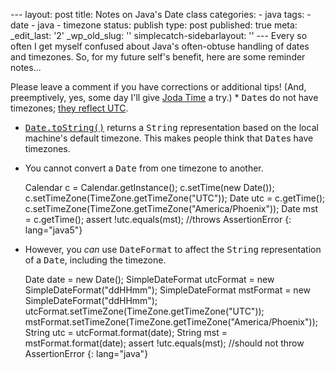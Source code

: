 --- layout: post title: Notes on Java\'s Date class categories: - java tags: - date - java - timezone status: publish type: post published: true meta: \_edit\_last: \'2\' \_wp\_old\_slug: \'\' simplecatch-sidebarlayout: \'\' --- Every so often I get myself confused about Java\'s often-obtuse handling of dates and timezones. So, for my future self\'s benefit, here are some reminder notes... <!--more-->

 Please leave a comment if you have corrections or additional tips! (And, preemptively, yes, some day I\'ll give [Joda Time][1] a try.) * <tt>Date</tt>s do not have timezones; [ they reflect UTC][2].
* [<tt>Date.toString()</tt>][3] returns a <tt>String</tt> representation
  based on the local machine\'s default timezone. This makes people
  think that <tt>Date</tt>s have timezones.
* You cannot convert a <tt>Date</tt> from one timezone to another.
    
    Calendar c = Calendar.getInstance();
    c.setTime(new Date());
    c.setTimeZone(TimeZone.getTimeZone("UTC"));
    Date utc = c.getTime();
    c.setTimeZone(TimeZone.getTimeZone("America/Phoenix"));
    Date mst = c.getTime();
    assert !utc.equals(mst);  //throws AssertionError
{: lang="java5"}

* However, you *can* use <tt>DateFormat</tt> to affect the
  <tt>String</tt> representation of a <tt>Date</tt>, including the
  timezone.
    
    Date date = new Date();
    SimpleDateFormat utcFormat = new SimpleDateFormat("ddHHmm");
    SimpleDateFormat mstFormat = new SimpleDateFormat("ddHHmm");
    utcFormat.setTimeZone(TimeZone.getTimeZone("UTC"));
    mstFormat.setTimeZone(TimeZone.getTimeZone("America/Phoenix"));
    String utc = utcFormat.format(date);
    String mst = mstFormat.format(date);
    assert !utc.equals(mst);  //should not throw AssertionError
{: lang="java"}



[1]: http://joda-time.sourceforge.net/
[2]: http://download.oracle.com/javase/6/docs/api/java/util/Date.html
[3]: http://download.oracle.com/javase/6/docs/api/java/util/Date.html#toString()

